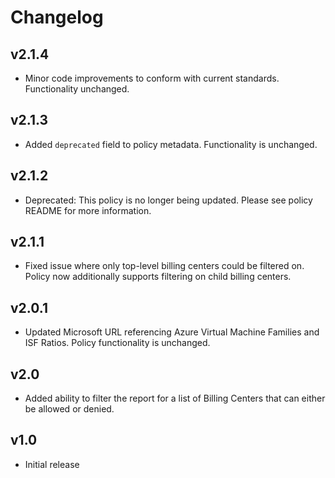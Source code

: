 # Changelog

## v2.1.4

- Minor code improvements to conform with current standards. Functionality unchanged.

## v2.1.3

- Added `deprecated` field to policy metadata. Functionality is unchanged.

## v2.1.2

- Deprecated: This policy is no longer being updated. Please see policy README for more information.

## v2.1.1

- Fixed issue where only top-level billing centers could be filtered on. Policy now additionally supports filtering on child billing centers.

## v2.0.1

- Updated Microsoft URL referencing Azure Virtual Machine Families and ISF Ratios. Policy functionality is unchanged.

## v2.0

- Added ability to filter the report for a list of Billing Centers that can either be allowed or denied.

## v1.0

- Initial release
